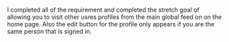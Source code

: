 I completed all of the requirement and completed the stretch goal of allowing you to visit other usres profiles from the main global feed on on the home page. Also the edit button for the profile only appears if you are the same person that is signed in.

